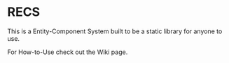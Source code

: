 # RECS
This is a Entity-Component System built to be a static library for anyone to use.

For How-to-Use check out the Wiki page.
